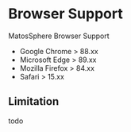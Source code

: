# Browser Support

MatosSphere Browser Support

* Google Chrome > 88.xx
* Microsoft Edge > 89.xx
* Mozilla Firefox > 84.xx
* Safari > 15.xx

## Limitation

todo